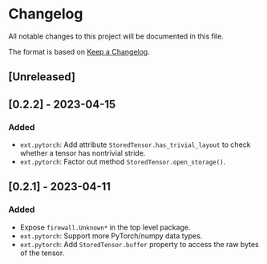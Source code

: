 # Changelog

All notable changes to this project will be documented in this file.

The format is based on [Keep a Changelog](https://keepachangelog.com/en/1.1.0/).

## [Unreleased]

## [0.2.2] - 2023-04-15

### Added

- `ext.pytorch`: Add attribute `StoredTensor.has_trivial_layout` to check whether a tensor has nontrivial stride.
- `ext.pytorch`: Factor out method `StoredTensor.open_storage()`.

## [0.2.1] - 2023-04-11

### Added

- Expose `firewall.Unknown*` in the top level package.
- `ext.pytorch`: Support more PyTorch/numpy data types.
- `ext.pytorch`: Add `StoredTensor.buffer` property to access the raw bytes of the tensor.
